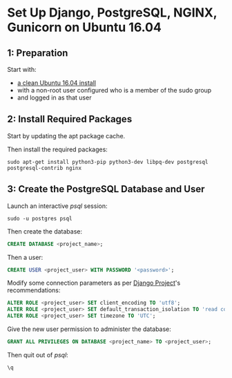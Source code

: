 Set Up Django, PostgreSQL, NGINX, Gunicorn on Ubuntu 16.04
==========================================================

1: Preparation
--------------
Start with:
- [a clean Ubuntu 16.04 install][link01]
- with a non-root user configured who is a member of the sudo group
- and logged in as that user


2: Install Required Packages
----------------------------
Start by updating the apt package cache.

Then install the required packages:

```
sudo apt-get install python3-pip python3-dev libpq-dev postgresql postgresql-contrib nginx
```


3: Create the PostgreSQL Database and User
------------------------------------------
Launch an interactive *psql* session:

```
sudo -u postgres psql
```

Then create the database:

```SQL
CREATE DATABASE <project_name>;
```

Then a user:

```SQL
CREATE USER <project_user> WITH PASSWORD '<password>';
```

Modify some connection parameters as per [Django Project][link02]'s recommendations:

```SQL
ALTER ROLE <project_user> SET client_encoding TO 'utf8';
ALTER ROLE <project_user> SET default_transaction_isolation TO 'read committed';
ALTER ROLE <project_user> SET timezone TO 'UTC';
```

Give the new user permission to administer the database:

```SQL
GRANT ALL PRIVILEGES ON DATABASE <project_name> TO <project_user>;
```

Then quit out of *psql*:

```
\q
```


[link01]: https://github.com/Crossroadsman/ServerAdmin/blob/master/LinodeAdminChecklist.md
[link02]: https://docs.djangoproject.com/en/1.11/ref/databases/#optimizing-postgresql-s-configuration "Django Documentation: Optimizing PostgreSQL's Configuration"
